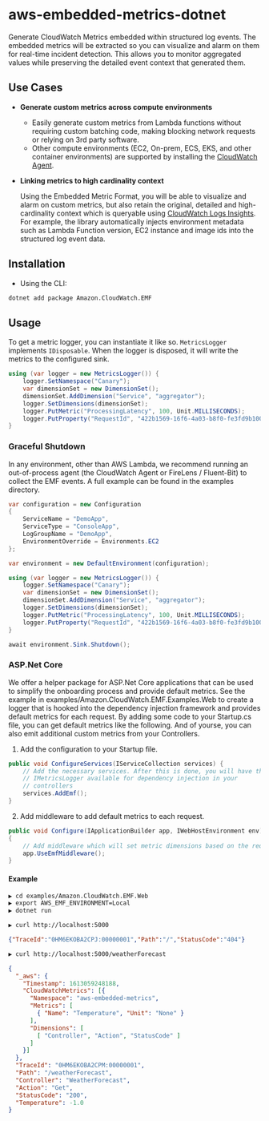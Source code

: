 # aws-embedded-metrics-dotnet

Generate CloudWatch Metrics embedded within structured log events. The embedded metrics will be extracted so you can visualize and alarm on them for real-time incident detection. This allows you to monitor aggregated values while preserving the detailed event context that generated them.

## Use Cases

- **Generate custom metrics across compute environments**

  - Easily generate custom metrics from Lambda functions without requiring custom batching code, making blocking network requests or relying on 3rd party software.
  - Other compute environments (EC2, On-prem, ECS, EKS, and other container environments) are supported by installing the [CloudWatch Agent](https://docs.aws.amazon.com/AmazonCloudWatch/latest/monitoring/CloudWatch_Embedded_Metric_Format_Generation_CloudWatch_Agent.html).

- **Linking metrics to high cardinality context**

  Using the Embedded Metric Format, you will be able to visualize and alarm on custom metrics, but also retain the original, detailed and high-cardinality context which is queryable using [CloudWatch Logs Insights](https://docs.aws.amazon.com/AmazonCloudWatch/latest/logs/AnalyzingLogData.html). For example, the library automatically injects environment metadata such as Lambda Function version, EC2 instance and image ids into the structured log event data.

## Installation

- Using the CLI:

```sh
dotnet add package Amazon.CloudWatch.EMF
```

## Usage

To get a metric logger, you can instantiate it like so.
`MetricsLogger` implements `IDisposable`. 
When the logger is disposed, it will write the metrics to the configured sink.

```c#
using (var logger = new MetricsLogger()) {
    logger.SetNamespace("Canary");
    var dimensionSet = new DimensionSet();
    dimensionSet.AddDimension("Service", "aggregator");
    logger.SetDimensions(dimensionSet);
    logger.PutMetric("ProcessingLatency", 100, Unit.MILLISECONDS);
    logger.PutProperty("RequestId", "422b1569-16f6-4a03-b8f0-fe3fd9b100f8");
}
```

### Graceful Shutdown

In any environment, other than AWS Lambda, we recommend running an out-of-process agent (the CloudWatch Agent or FireLens / Fluent-Bit) to collect the EMF events. A full example can be found in the examples directory.

```c#
var configuration = new Configuration
{
    ServiceName = "DemoApp",
    ServiceType = "ConsoleApp",
    LogGroupName = "DemoApp",
    EnvironmentOverride = Environments.EC2
};

var environment = new DefaultEnvironment(configuration);

using (var logger = new MetricsLogger()) {
    logger.SetNamespace("Canary");
    var dimensionSet = new DimensionSet();
    dimensionSet.AddDimension("Service", "aggregator");
    logger.SetDimensions(dimensionSet);
    logger.PutMetric("ProcessingLatency", 100, Unit.MILLISECONDS);
    logger.PutProperty("RequestId", "422b1569-16f6-4a03-b8f0-fe3fd9b100f8");
}

await environment.Sink.Shutdown();
```

### ASP.Net Core

We offer a helper package for ASP.Net Core applications that can be used to simplify the
onboarding process and provide default metrics. See the example in examples/Amazon.CloudWatch.EMF.Examples.Web to create a logger that is hooked into the dependency injection framework and provides default metrics for each request. By adding some code to your Startup.cs file, you can get default metrics like the following. And of yourse, you can also emit additional custom metrics from your Controllers.

1. Add the configuration to your Startup file.

```cs
public void ConfigureServices(IServiceCollection services) {
    // Add the necessary services. After this is done, you will have the
    // IMetricsLogger available for dependency injection in your
    // controllers
    services.AddEmf();
}
```

2. Add middleware to add default metrics to each request.

```cs
public void Configure(IApplicationBuilder app, IWebHostEnvironment env)
{
    // Add middleware which will set metric dimensions based on the request routing
    app.UseEmfMiddleware();
}
```

#### Example

```sh
▶ cd examples/Amazon.CloudWatch.EMF.Web
▶ export AWS_EMF_ENVIRONMENT=Local
▶ dotnet run
```

```sh
▶ curl http://localhost:5000
```

```json
{"TraceId":"0HM6EKOBA2CPJ:00000001","Path":"/","StatusCode":"404"}
```

```sh
▶ curl http://localhost:5000/weatherForecast
```

```json
{
  "_aws": {
    "Timestamp": 1613059248188,
    "CloudWatchMetrics": [{
      "Namespace": "aws-embedded-metrics",
      "Metrics": [
        { "Name": "Temperature", "Unit": "None" }
      ],
      "Dimensions": [
        [ "Controller", "Action", "StatusCode" ]
      ]
    }]
  },
  "TraceId": "0HM6EKOBA2CPM:00000001",
  "Path": "/weatherForecast",
  "Controller": "WeatherForecast",
  "Action": "Get",
  "StatusCode": "200",
  "Temperature": -1.0
}
```
